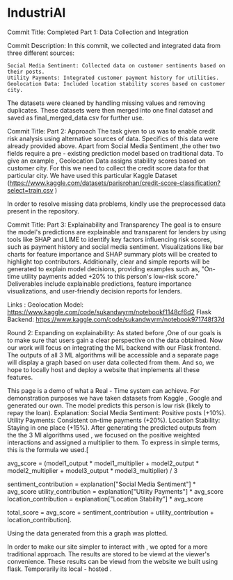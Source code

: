 # IndustriAI
Commit Title:
Completed Part 1: Data Collection and Integration

Commit Description:
In this commit, we collected and integrated data from three different sources:

    Social Media Sentiment: Collected data on customer sentiments based on their posts.
    Utility Payments: Integrated customer payment history for utilities.
    Geolocation Data: Included location stability scores based on customer city.

The datasets were cleaned by handling missing values and removing duplicates. These datasets were then merged into one final dataset and saved as final_merged_data.csv for further use.

Commit Title:
Part 2: Approach
The task given to us was to enable credit risk analysis using alternative sources of data.
Specifics of this data were already provided above.
Apart from Social Media Sentiment ,the other two fields require a pre - existing prediction model based on traditional data.
To give an example , Geolocation Data assigns stability scores based on customer city. For this we need to collect the credit score data for that particular city.
We have used this particular Kaggle Dataset
(https://www.kaggle.com/datasets/parisrohan/credit-score-classification?select=train.csv )

In order to resolve missing data problems, kindly use the preprocessed data present in the repository.

Commit Title:
Part 3: Explainability and Transparency
The goal is to ensure the model's predictions are explainable and transparent for lenders by using tools like SHAP and LIME to identify key factors influencing risk scores, such as payment history and social media sentiment. Visualizations like bar charts for feature importance and SHAP summary plots will be created to highlight top contributors. Additionally, clear and simple reports will be generated to explain model decisions, providing examples such as, "On-time utility payments added +20% to this person's low-risk score." Deliverables include explainable predictions, feature importance visualizations, and user-friendly decision reports for lenders.

Links :
Geolocation Model:
https://www.kaggle.com/code/sukandwyrm/notebookf1148cf6d2
Flask Backend:
https://www.kaggle.com/code/sukandwyrm/notebook971748f37d

Round 2:
Expanding on explainability:
As stated before ,One of our goals is to make sure that users gain a clear perspective on the data obtained. Now our work will focus on integrating the ML backend with our Flask frontend. The outputs of all 3 ML algorithms will be accessible and a separate page will display a graph based on user data collected from them.
And so, we hope to locally host and deploy a website that implements all these features.

This page is a demo of what a Real - Time system can achieve. For demonstration purposes we have taken datasets from Kaggle , Google and generated our own.
   The model predicts this person is low risk (likely to repay the loan).
        Explanation:
            Social Media Sentiment: Positive posts (+10%).
            Utility Payments: Consistent on-time payments (+20%).
            Location Stability: Staying in one place (+15%).
After generating the predicted outputs from the the 3 Ml algorithms used , we focused on the positive weighted interactions and assigned a multiplier to them. To express in simple terms, this is the formula we used.[  

avg_score = (model1_output * model1_multiplier + model2_output * model2_multiplier + model3_output * model3_multiplier) / 3

sentiment_contribution = explanation["Social Media Sentiment"] * avg_score
utility_contribution = explanation["Utility Payments"] * avg_score
location_contribution = explanation["Location Stability"] * avg_score
    
total_score = avg_score + sentiment_contribution + utility_contribution + location_contribution].

Using the data generated from this a graph was plotted.

In order to make our site simpler to interact with , we opted for a more traditional approach. The results are stored to be viewd at the viewer's convenience.
These results can be viewd from the website we built using flask. Temporarily its local - hosted .
